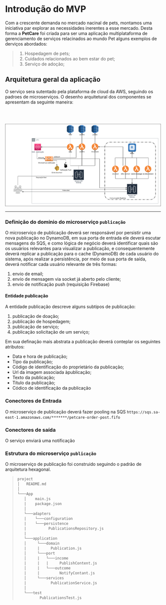 # Introdução do MVP

Com a crescente demanda no mercado nacinal de pets, montamos uma iniciativa par explorar as necessidades inerentes a esse mercado. Desta forma a **PetCare** foi criada para ser uma aplicação multiplataforma de gerenciamento de serviços relacinados ao mundo Pet alguns exemplos de derviços abordados:

> 1) Hospedagem de pets;
> 2) Cuidados relacionados ao bem estar do pet;
> 3) Serviço de adoção;

## Arquitetura geral da aplicação
O serviço sera sutentado pela plataforma de cloud da AWS, seguindo os padroes de microserviços. O desenho arquitetural dos componentes se apresentam da seguinte maneira:

<br><br>
<p align="center">
  <img src="ArqMs.png" />
</p> 
   

***
### Definição do domínio do microserviço `publicação`

O microserviço de publicação deverá ser responsável por persistir uma nova publicação no DynamoDB, em sua porta de entrada ele deverá escutar mensagens do SQS, e como lógica de negócio deverá identificar quais são os usuários relevantes para visualizar a publicação, e consequentemente deverá replicar a publicação para o cache (DynamoDB) de cada usuário do sistema, após realizar a persistência, por meio de sua porta de saída, deverá notificar cada usuário relevante de três formas:
1) envio de email;
2) envio de mensagem via socket já aberto pelo cliente;
3) envio de notificação push (requisição Firebase)
   
#### Entidade publicação
A entidade publicação descreve alguns subtipos de publicação:
1) publicação de doação;
2) publicação de hospedagem;
3) publicação de serviço;
4) publicação solicitação de um serviço;
   
Em sua definação mais abstrata a publicação deverá conteplar os seguintes atributos:
* Data e hora de publicação;
* Tipo da publicação;
* Código de identificação do proprietário da publicação;
* Url da imagem associada àpublicação;
* Texto da publicação;
* Título da publicação;
* Códico de identificação da publicação 

### Conectores de Entrada

O microserviço de publicação deverá fazer pooling na SQS `https://sqs.sa-east-1.amazonaws.com/*******/petcare-order-post.fifo`

### Conectores de saída
O serviço enviará uma notificação 

### Estrutura do microserviço `publicação`
 O microserviço de publicação foi construido seguindo o padrão de arquitetura hexagonal.

>```
>project
>│   README.md    
>│
>└───App 
>    │    main.js
>    |    package.json
>    │     
>    └───adapters
>    |    └───configuration
>    |    └───persistence
>    |          PublicationsRepository.js
>    |    
>    └───application
>    │     └───domain
>    |     |     Publication.js
>    │     └───port
>    │     |   └───income
>    |     |   |     PublishContent.js
>    │     |   └───outcome
>    |     |         NotifyContant.js
>    │     └───services
>    |           PublicationService.js 
>    │
>    └───test
>           PublicationsTest.js
>```
